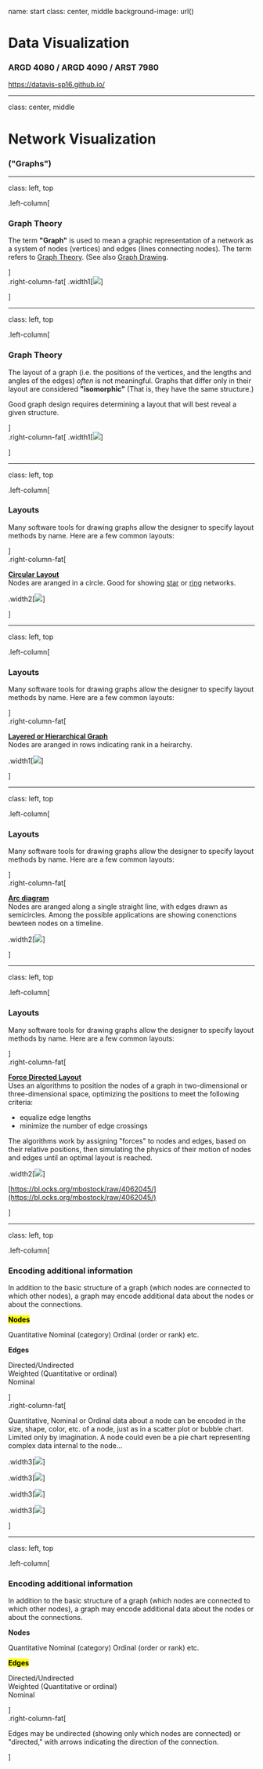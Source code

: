 name: start
class: center, middle
background-image: url()

# Data Visualization
                
### ARGD 4080 / ARGD 4090 / ARST 7980

<https://datavis-sp16.github.io/>

---
class: center, middle


# Network Visualization

### ("Graphs")

---
class: left, top
                
.left-column[
### Graph Theory

The term **"Graph"** is used to mean a graphic representation of a network as a system of nodes (vertices) and edges (lines connecting nodes).  The term refers to [Graph Theory](https://en.wikipedia.org/wiki/Graph_theory).  (See also [Graph Drawing](https://en.wikipedia.org/wiki/Graph_drawing).

]	
.right-column-fat[
.width1[![](g1.svg)]

]

---
class: left, top
                
.left-column[
### Graph Theory

The layout of a graph (i.e. the positions of the vertices, and the lengths and angles of the edges) *often* is not meaningful.  Graphs that differ only in their layout are considered **"isomorphic"** (That is, they have the same structure.)

Good graph design requires determining a layout that will best reveal a given structure.

]	
.right-column-fat[
.width1[![](g2.svg)]

]

---
class: left, top
                
.left-column[
### Layouts

Many software tools for drawing graphs allow the designer to specify layout methods by name.  Here are a few common layouts:

]	
.right-column-fat[

**[Circular Layout](https://en.wikipedia.org/wiki/Circular_layout)**  
Nodes are aranged in a circle.  Good for showing [star](https://en.wikipedia.org/wiki/Star_network) or [ring](https://en.wikipedia.org/wiki/Ring_networks) networks.

.width2[![](https://upload.wikimedia.org/wikipedia/commons/1/12/Chvatal_Lombardi.svg)]

]

---
class: left, top
                
.left-column[
### Layouts

Many software tools for drawing graphs allow the designer to specify layout methods by name.  Here are a few common layouts:

]	
.right-column-fat[

**[Layered or Hierarchical Graph](https://en.wikipedia.org/wiki/Layered_graph_drawing)**  
Nodes are aranged in rows indicating rank in a heirarchy.

.width1[![](https://upload.wikimedia.org/wikipedia/commons/7/7e/DC%2B%2B_derivatives.svg)]

]

---
class: left, top
                
.left-column[
### Layouts

Many software tools for drawing graphs allow the designer to specify layout methods by name.  Here are a few common layouts:

]	
.right-column-fat[

**[Arc diagram](https://en.wikipedia.org/wiki/Arc_diagram)**  
Nodes are aranged along a single straight line, with edges drawn as semicircles.  Among the possible applications are showing conenctions bewteen nodes on a timeline.  

.width2[![](https://upload.wikimedia.org/wikipedia/commons/8/8d/Goldner-Harary-linear.svg)]

]

---
class: left, top
                
.left-column[
### Layouts

Many software tools for drawing graphs allow the designer to specify layout methods by name.  Here are a few common layouts:

]	
.right-column-fat[

**[Force Directed Layout](https://en.wikipedia.org/wiki/Force-directed_graph_drawing)**  
Uses an algorithms to position the nodes of a graph in two-dimensional or three-dimensional space, optimizing the positions to meet the following criteria:

* equalize edge lengths  
* minimize the number of edge crossings 

The algorithms work by assigning "forces" to nodes and edges, based on their relative positions, then simulating the physics of their motion of nodes and edges until an optimal layout is reached.

.width2[![](http://i.stack.imgur.com/qVAx8.gif)]

[https://bl.ocks.org/mbostock/raw/4062045/](https://bl.ocks.org/mbostock/raw/4062045/)

]


---
class: left, top
                
.left-column[
### Encoding additional information

In addition to the basic structure of a graph (which nodes are connected to which other nodes), a graph may encode additional data about the nodes or about the connections.

<mark>**Nodes**</mark>

Quantitative
Nominal (category)
Ordinal (order or rank)
etc.

**Edges**

Directed/Undirected  
Weighted (Quantitative or ordinal)  
Nominal  

]	
.right-column-fat[

Quantitative, Nominal or Ordinal data about a node can be encoded in the size, shape, color, etc. of a node, just as in a scatter plot or bubble chart.  Limited only by imagination.  A node could even be a pie chart representing complex data internal to the node...  

.width3[![](http://1.bp.blogspot.com/_JWKxrhMeRdM/S9gI3fATPFI/AAAAAAAAAHw/D5DU9ikd8Zg/s1600/social+network.PNG)]

.width3[![](http://dnet.r-forge.r-project.org/visDAG-4.png)]

.width3[![](http://rich-iannone.github.io/DiagrammeR/img/graph-functions/LETTERS_example.png)]

.width3[![](http://i.stack.imgur.com/Er2rX.png)]

]

---
class: left, top
                
.left-column[
### Encoding additional information

In addition to the basic structure of a graph (which nodes are connected to which other nodes), a graph may encode additional data about the nodes or about the connections.

**Nodes**

Quantitative
Nominal (category)
Ordinal (order or rank)
etc.

<mark>**Edges**</mark>

Directed/Undirected  
Weighted (Quantitative or ordinal)  
Nominal  

]	
.right-column-fat[

Edges may be undirected (showing only which nodes are connected) or "directed," with arrows indicating the direction of the connection. 

]

